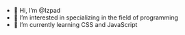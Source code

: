- 👋 Hi, I’m @Izpad
- 👀 I’m interested in specializing in the field of programming
- 🌱 I’m currently learning CSS and JavaScript


<!---
Izpad/Izpad is a ✨ special ✨ repository because its `README.md` (this file) appears on your GitHub profile.
You can click the Preview link to take a look at your changes.
--->
